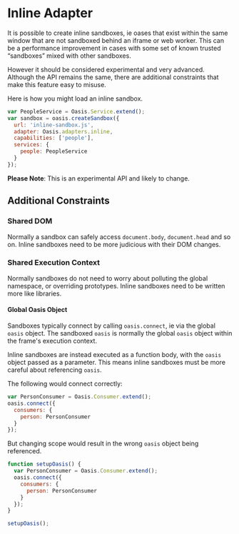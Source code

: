 # Inline Adapter

It is possible to create inline sandboxes, ie oases that exist within the same
window that are not sandboxed behind an iframe or web worker.  This can be a
performance improvement in cases with some set of known trusted “sandboxes”
mixed with other sandboxes.

However it should be considered experimental and very advanced.  Although the
API remains the same, there are additional constraints that make this feature
easy to misuse.

Here is how you might load an inline sandbox.
```js
var PeopleService = Oasis.Service.extend();
var sandbox = oasis.createSandbox({
  url: 'inline-sandbox.js',
  adapter: Oasis.adapters.inline,
  capabilities: ['people'],
  services: {
    people: PeopleService
  }
});
```

**Please Note**: This is an experimental API and likely to change.

## Additional Constraints

### Shared DOM

Normally a sandbox can safely access `document.body`, `document.head` and so on.
Inline sandboxes need to be more judicious with their DOM changes.

### Shared Execution Context

Normally sandboxes do not need to worry about polluting the global namespace, or
overriding prototypes.  Inline sandboxes need to be written more like libraries.

#### Global Oasis Object

Sandboxes typically connect by calling `oasis.connect`, ie via the global
`oasis` object.  The sandboxed `oasis` is normally the global `oasis` object
within the frame's execution context.

Inline sandboxes are instead executed as a function body, with the `oasis`
object passed as a parameter.  This means inline sandboxes must be more careful
about referencing `oasis`.

The following would connect correctly:
```js
var PersonConsumer = Oasis.Consumer.extend();
oasis.connect({
  consumers: {
    person: PersonConsumer
  }
});
```

But changing scope would result in the wrong `oasis` object being referenced.
```js
function setupOasis() {
  var PersonConsumer = Oasis.Consumer.extend();
  oasis.connect({
    consumers: {
      person: PersonConsumer
    }
  });
}

setupOasis();
```
